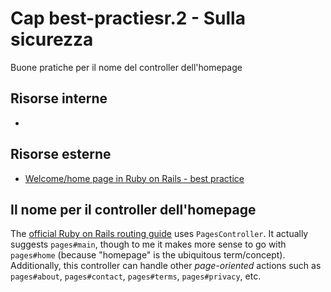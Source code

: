 # <a name="top"></a> Cap best-practiesr.2 - Sulla sicurezza

Buone pratiche per il nome del controller dell'homepage



## Risorse interne

- []()



## Risorse esterne

- [Welcome/home page in Ruby on Rails - best practice](https://stackoverflow.com/questions/349743/welcome-home-page-in-ruby-on-rails-best-practice)



## Il nome per il controller dell'homepage

The [official Ruby on Rails routing guide](http://guides.rubyonrails.org/routing.html#using-root) uses `PagesController`. It actually suggests `pages#main`, though to me it makes more sense to go with `pages#home` (because "homepage" is the ubiquitous term/concept). Additionally, this controller can handle other *page-oriented* actions such as `pages#about`, `pages#contact`, `pages#terms`, `pages#privacy`, etc.
